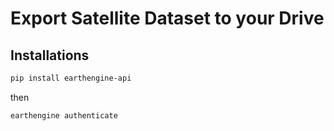 # Export Satellite Dataset to your Drive

## Installations
```bash
pip install earthengine-api
```
then
```bash
earthengine authenticate 
```
